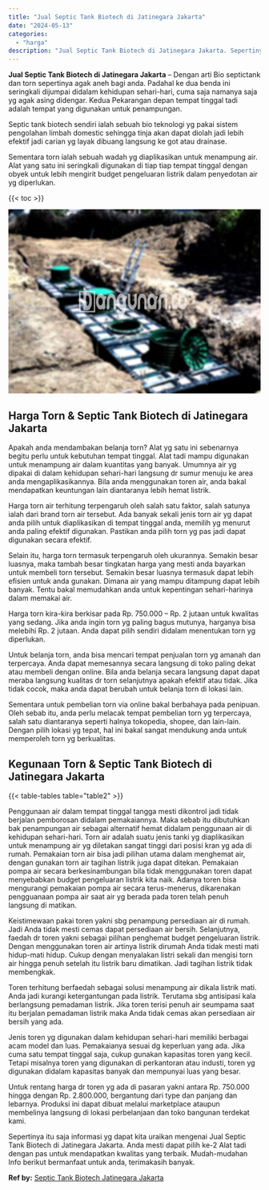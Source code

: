 ```yaml
---
title: "Jual Septic Tank Biotech di Jatinegara Jakarta"
date: "2024-05-13"
categories: 
  - "harga"
description: "Jual Septic Tank Biotech di Jatinegara Jakarta. Sepertinya itu saja informasi yg dapat kita uraikan mengenai Jual Septic Tank Biotech di Jatinegara Jakarta...."
---
```


**Jual Septic Tank Biotech di Jatinegara Jakarta** – Dengan arti Bio septictank dan torn sepertinya agak aneh bagi anda. Padahal ke dua benda ini seringkali dijumpai didalam kehidupan sehari-hari, cuma saja namanya saja yg agak asing didengar. Kedua Pekarangan depan tempat tinggal tadi adalah tempat yang digunakan untuk penampungan.

Septic tank biotech sendiri ialah sebuah bio teknologi yg pakai sistem pengolahan limbah domestic sehingga tinja akan dapat diolah jadi lebih efektif jadi carian yg layak dibuang langsung ke got atau drainase.

Sementara torn ialah sebuah wadah yg diaplikasikan untuk menampung air. Alat yang satu ini seringkali digunakan di tiap tiap tempat tinggal dengan obyek untuk lebih mengirit budget pengeluaran listrik dalam penyedotan air yg diperlukan.

{{< toc >}}

![Jual Septic Tank Biotech di Jatinegara Jakarta](/images/jual-bio-septictank-42.png)

## Harga Torn & Septic Tank Biotech di Jatinegara Jakarta

Apakah anda mendambakan belanja torn? Alat yg satu ini sebenarnya begitu perlu untuk kebutuhan tempat tinggal. Alat tadi mampu digunakan untuk menampung air dalam kuantitas yang banyak. Umumnya air yg dipakai di dalam kehidupan sehari-hari langsung dr sumur menuju ke area anda mengaplikasikannya. Bila anda menggunakan toren air, anda bakal mendapatkan keuntungan lain diantaranya lebih hemat listrik.

Harga torn air terhitung terpengaruh oleh salah satu faktor, salah satunya ialah dari brand torn air tersebut. Ada banyak sekali jenis torn air yg dapat anda pilih untuk diaplikasikan di tempat tinggal anda, memilih yg menurut anda paling efektif digunakan. Pastikan anda pilih torn yg pas jadi dapat digunakan secara efektif.

Selain itu, harga torn termasuk terpengaruh oleh ukurannya. Semakin besar luasnya, maka tambah besar tingkatan harga yang mesti anda bayarkan untuk membeli torn tersebut. Semakin besar luasnya termasuk dapat lebih efisien untuk anda gunakan. Dimana air yang mampu ditampung dapat lebih banyak. Tentu bakal memudahkan anda untuk kepentingan sehari-harinya dalam memakai air.

Harga torn kira-kira berkisar pada Rp. 750.000 – Rp. 2 jutaan untuk kwalitas yang sedang. Jika anda ingin torn yg paling bagus mutunya, harganya bisa melebihi Rp. 2 jutaan. Anda dapat pilih sendiri didalam menentukan torn yg diperlukan.

Untuk belanja torn, anda bisa mencari tempat penjualan torn yg amanah dan terpercaya. Anda dapat memesannya secara langsung di toko paling dekat atau membeli dengan online. Bila anda belanja secara langsung dapat dapat meraba langsung kualitas dr torn selanjutnya apakah efektif atau tidak. Jika tidak cocok, maka anda dapat berubah untuk belanja torn di lokasi lain.

Sementara untuk pembelian torn via online bakal berbahaya pada penipuan. Oleh sebab itu, anda perlu melacak tempat pembelian torn yg terpercaya, salah satu diantaranya seperti halnya tokopedia, shopee, dan lain-lain. Dengan pilih lokasi yg tepat, hal ini bakal sangat mendukung anda untuk memperoleh torn yg berkualitas.

## Kegunaan Torn & Septic Tank Biotech di Jatinegara Jakarta

{{< table-tables table="table2" >}}

Penggunaan air dalam tempat tinggal tangga mesti dikontrol jadi tidak berjalan pemborosan didalam pemakaiannya. Maka sebab itu dibutuhkan bak penampungan air sebagai alternatif hemat didalam penggunaan air di kehidupan sehari-hari. Torn air adalah suatu jenis tanki yg diaplikasikan untuk menampung air yg diletakan sangat tinggi dari posisi kran yg ada di rumah. Pemakaian torn air bisa jadi pilihan utama dalam menghemat air, dengan gunakan torn air tagihan listrik juga dapat ditekan. Pemakaian pompa air secara berkesinambungan bila tidak menggunakan toren dapat menyebabkan budget pengeluaran listrik kita naik. Adanya toren bisa mengurangi pemakaian pompa air secara terus-menerus, dikarenakan pengguanaan pompa air saat air yg berada pada toren telah penuh langsung di matikan.

Keistimewaan pakai toren yakni sbg penampung persediaan air di rumah. Jadi Anda tidak mesti cemas dapat persediaan air bersih. Selanjutnya, faedah dr toren yakni sebagai pilihan penghemat budget pengeluaran listrik. Dengan menggunakan toren air artinya listrik dirumah Anda tidak mesti mati hidup-mati hidup. Cukup dengan menyalakan listri sekali dan mengisi torn air hingga penuh setelah itu listrik baru dimatikan. Jadi tagihan listrik tidak membengkak.

Toren terhitung berfaedah sebagai solusi menampung air dikala listrik mati. Anda jadi kurangi ketergantungan pada listrik. Terutama sbg antisipasi kala berlangsung pemadaman listrik. Jika toren terisi penuh air seumpama saat itu berjalan pemadaman listrik maka Anda tidak cemas akan persediaan air bersih yang ada.

Jenis toren yg digunakan dalam kehidupan sehari-hari memiliki berbagai acam model dan luas. Pemakaianya sesuai dg keperluan yang ada. Jika cuma satu tempat tinggal saja, cukup gunakan kapasitas toren yang kecil. Tetapi misalnya toren yang digunakan di perkantoran atau industi, toren yg digunakan didalam kapasitas banyak dan mempunyai luas yang besar.

Untuk rentang harga dr toren yg ada di pasaran yakni antara Rp. 750.000 hingga dengan Rp. 2.800.000, bergantung dari type dan panjang dan lebarnya. Produksi ini dapat dibuat melalui marketplace ataupun membelinya langsung di lokasi perbelanjaan dan toko bangunan terdekat kami.

Sepertinya itu saja informasi yg dapat kita uraikan mengenai Jual Septic Tank Biotech di Jatinegara Jakarta. Anda mesti dapat pilih ke-2 Alat tadi dengan pas untuk mendapatkan kwalitas yang terbaik. Mudah-mudahan Info berikut bermanfaat untuk anda, terimakasih banyak.

**Ref by:** [Septic Tank Biotech Jatinegara Jakarta](https://id.wikipedia.org/wiki/Septic)
